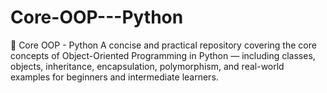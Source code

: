 # Core-OOP---Python
🔹 Core OOP - Python A concise and practical repository covering the core concepts of Object-Oriented Programming in Python — including classes, objects, inheritance, encapsulation, polymorphism, and real-world examples for beginners and intermediate learners.
